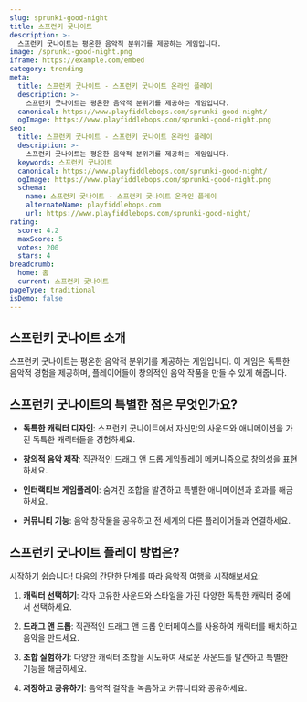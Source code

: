 ```yaml
---
slug: sprunki-good-night
title: 스프런키 굿나이트
description: >-
  스프런키 굿나이트는 평온한 음악적 분위기를 제공하는 게임입니다.
image: /sprunki-good-night.png
iframe: https://example.com/embed
category: trending
meta:
  title: 스프런키 굿나이트 - 스프런키 굿나이트 온라인 플레이
  description: >-
    스프런키 굿나이트는 평온한 음악적 분위기를 제공하는 게임입니다.
  canonical: https://www.playfiddlebops.com/sprunki-good-night/
  ogImage: https://www.playfiddlebops.com/sprunki-good-night.png
seo:
  title: 스프런키 굿나이트 - 스프런키 굿나이트 온라인 플레이
  description: >-
    스프런키 굿나이트는 평온한 음악적 분위기를 제공하는 게임입니다.
  keywords: 스프런키 굿나이트
  canonical: https://www.playfiddlebops.com/sprunki-good-night/
  ogImage: https://www.playfiddlebops.com/sprunki-good-night.png
  schema:
    name: 스프런키 굿나이트 - 스프런키 굿나이트 온라인 플레이
    alternateName: playfiddlebops.com
    url: https://www.playfiddlebops.com/sprunki-good-night/
rating:
  score: 4.2
  maxScore: 5
  votes: 200
  stars: 4
breadcrumb:
  home: 홈
  current: 스프런키 굿나이트
pageType: traditional
isDemo: false
---
```


## 스프런키 굿나이트 소개

스프런키 굿나이트는 평온한 음악적 분위기를 제공하는 게임입니다. 이 게임은 독특한 음악적 경험을 제공하며, 플레이어들이 창의적인 음악 작품을 만들 수 있게 해줍니다.

## 스프런키 굿나이트의 특별한 점은 무엇인가요?

- **독특한 캐릭터 디자인**: 스프런키 굿나이트에서 자신만의 사운드와 애니메이션을 가진 독특한 캐릭터들을 경험하세요.

- **창의적 음악 제작**: 직관적인 드래그 앤 드롭 게임플레이 메커니즘으로 창의성을 표현하세요.

- **인터랙티브 게임플레이**: 숨겨진 조합을 발견하고 특별한 애니메이션과 효과를 해금하세요.

- **커뮤니티 기능**: 음악 창작물을 공유하고 전 세계의 다른 플레이어들과 연결하세요.

## 스프런키 굿나이트 플레이 방법은?

시작하기 쉽습니다! 다음의 간단한 단계를 따라 음악적 여행을 시작해보세요:

1. **캐릭터 선택하기**: 각자 고유한 사운드와 스타일을 가진 다양한 독특한 캐릭터 중에서 선택하세요.

1. **드래그 앤 드롭**: 직관적인 드래그 앤 드롭 인터페이스를 사용하여 캐릭터를 배치하고 음악을 만드세요.

1. **조합 실험하기**: 다양한 캐릭터 조합을 시도하여 새로운 사운드를 발견하고 특별한 기능을 해금하세요.

1. **저장하고 공유하기**: 음악적 걸작을 녹음하고 커뮤니티와 공유하세요.
